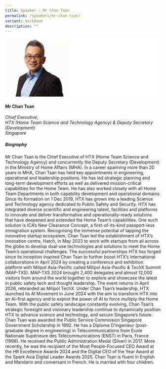 ```yaml
---
title: Speaker – Mr Chan Tsan
permalink: /speakers/mr-chan-tsan/
variant: markdown
description: ""
---
```

![](/images/2025%20speakers/Mr_Chan_Tsan.png)
#### **Mr Chan Tsan**

*Chief Executive, <br> HTX (Home Team Science and Technology Agency) &amp; Deputy Secretary (Development)<br>Singapore*

##### **Biography**
Mr Chan Tsan is the Chief Executive of HTX (Home Team Science and Technology Agency) and concurrently the Deputy Secretary (Development) in the Ministry of Home Affairs (MHA). In a career spanning more than 20 years in MHA, Chan Tsan has held key appointments in engineering, operational and leadership positions. He has led strategic planning and long-term development efforts as well as delivered mission-critical capabilities for the Home Team. He has also worked closely with all Home Team Departments in both capability development and operational domains. Since its formation on 1 Dec 2019, HTX has grown into a leading Science and Technology agency dedicated to Public Safety and Security. HTX has integrated diverse scientific and engineering talent, facilities and platforms to innovate and deliver transformative and operationally-ready solutions that have deepened and extended the Home Team’s capabilities. One such solution is ICA’s New Clearance Concept, a first-of-its-kind passport-less immigration system. Recognising the immense potential of tapping the innovative startup ecosystem, Chan Tsan led the establishment of HTX’s innovation centre, Hatch, in May 2023 to work with startups from all across the globe to develop dual-use technologies and solutions to meet the Home Team’s operational challenges. The successful partnerships HTX has forged since its inception inspired Chan Tsan to further boost HTX’s international collaborations in April 2024 by creating a conference and exhibition platform with Milipol Asia-Pacific called Milipol Asia-Pacific &amp; TechX Summit (MAP-TXS). MAP-TXS 2024 brought 2,400 delegates and almost 12,000 visitors from around the world together to explore and showcase the latest in public safety tech and thought leadership. The event returns in April 2026, rebranded as Milipol TechX. Under Chan Tsan’s leadership, HTX launched its AI Movement in June 2024 with the aim to transform HTX into an AI-first agency and to exploit the power of AI to force multiply the Home Team. With the public safety landscape constantly evolving, Chan Tsan’s strategic foresight and visionary leadership continue to dynamically position HTX to advance science and technology, and secure Singapore’s future. Chan Tsan was awarded the Public Service Commission Singapore Government Scholarship in 1992. He has a Diplome D’ingenieur (post-graduate degree in engineering) in Telecommunications from Ecole Nationale Supérieure des Télécommunications (ENST) in Paris, France (1998). He received the Public Administration Medal (Silver) in 2017. More recently, he was the recipient of the Most People-Focused CEO Award at the HR Excellence Awards 2024 and the Digital CEO of the Year Award at the Spark Asia Digital Leader Awards 2025. Chan Tsan is fluent in English and Mandarin and conversant in French. He is married with four children.